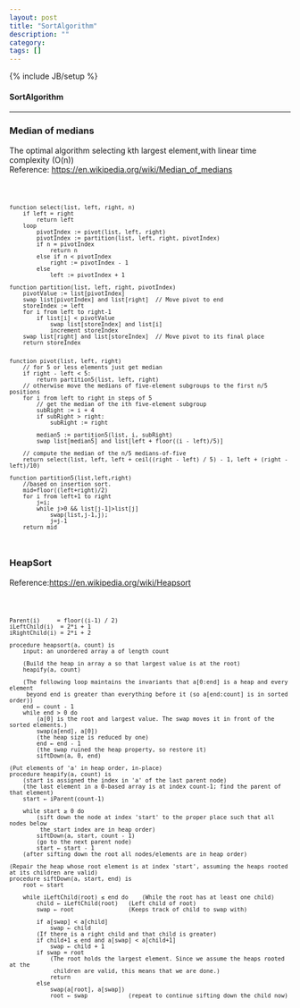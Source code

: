 ```yaml
---
layout: post
title: "SortAlgorithm"
description: ""
category: 
tags: []
---
```

{% include JB/setup %}
#### SortAlgorithm

--------------- 
### Median of medians
The optimal algorithm selecting kth largest element,with linear time complexity (O(n)) <br/>
Reference: https://en.wikipedia.org/wiki/Median_of_medians

<code>

	function select(list, left, right, n)
		if left = right
			return left
		loop
			pivotIndex := pivot(list, left, right)
			pivotIndex := partition(list, left, right, pivotIndex)
			if n = pivotIndex
				return n
			else if n < pivotIndex
				right := pivotIndex - 1
			else
				left := pivotIndex + 1

	function partition(list, left, right, pivotIndex)
		pivotValue := list[pivotIndex]
		swap list[pivotIndex] and list[right]  // Move pivot to end
		storeIndex := left
		for i from left to right-1
			if list[i] < pivotValue
				swap list[storeIndex] and list[i]
				increment storeIndex
		swap list[right] and list[storeIndex]  // Move pivot to its final place
		return storeIndex


	function pivot(list, left, right)
		// for 5 or less elements just get median
		if right - left < 5:
			return partition5(list, left, right)
		// otherwise move the medians of five-element subgroups to the first n/5 positions
		for i from left to right in steps of 5
			// get the median of the ith five-element subgroup
			subRight := i + 4
			if subRight > right:
				subRight := right

			median5 := partition5(list, i, subRight)
			swap list[median5] and list[left + floor((i - left)/5)]

		// compute the median of the n/5 medians-of-five
		return select(list, left, left + ceil((right - left) / 5) - 1, left + (right - left)/10)

	function partition5(list,left,right)
		//based on insertion sort.
		mid=floor((left+right)/2)
		for i from left+1 to right
			j=i;
			while j>0 && list[j-1]>list[j]
				swap(list,j-1,j);
				j=j-1
		return mid
		
</code>


### HeapSort
Reference:https://en.wikipedia.org/wiki/Heapsort

<code>

	Parent(i)     = floor((i-1) / 2)
	iLeftChild(i)  = 2*i + 1
	iRightChild(i) = 2*i + 2

	procedure heapsort(a, count) is
		input: an unordered array a of length count

		(Build the heap in array a so that largest value is at the root)
		heapify(a, count)

		(The following loop maintains the invariants that a[0:end] is a heap and every element
		 beyond end is greater than everything before it (so a[end:count] is in sorted order))
		end ← count - 1
		while end > 0 do
			(a[0] is the root and largest value. The swap moves it in front of the sorted elements.)
			swap(a[end], a[0])
			(the heap size is reduced by one)
			end ← end - 1
			(the swap ruined the heap property, so restore it)
			siftDown(a, 0, end)

	(Put elements of 'a' in heap order, in-place)
	procedure heapify(a, count) is
		(start is assigned the index in 'a' of the last parent node)
		(the last element in a 0-based array is at index count-1; find the parent of that element)
		start ← iParent(count-1)

		while start ≥ 0 do
			(sift down the node at index 'start' to the proper place such that all nodes below
			 the start index are in heap order)
			siftDown(a, start, count - 1)
			(go to the next parent node)
			start ← start - 1
		(after sifting down the root all nodes/elements are in heap order)

	(Repair the heap whose root element is at index 'start', assuming the heaps rooted at its children are valid)
	procedure siftDown(a, start, end) is
		root ← start

		while iLeftChild(root) ≤ end do    (While the root has at least one child)
			child ← iLeftChild(root)   (Left child of root)
			swap ← root                (Keeps track of child to swap with)

			if a[swap] < a[child]
				swap ← child
			(If there is a right child and that child is greater)
			if child+1 ≤ end and a[swap] < a[child+1]
				swap ← child + 1
			if swap = root
				(The root holds the largest element. Since we assume the heaps rooted at the
				 children are valid, this means that we are done.)
				return
			else
				swap(a[root], a[swap])
				root ← swap            (repeat to continue sifting down the child now)

</code>


